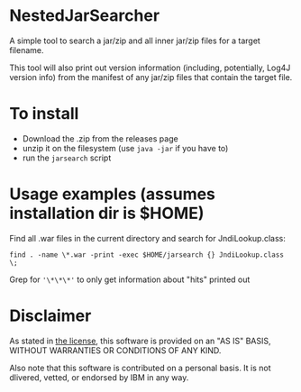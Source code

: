 # NestedJarSearcher
A simple tool to search a jar/zip and all inner jar/zip files for a target filename.

This tool will also print out version information (including, potentially, Log4J version info)
from the manifest of any jar/zip files that contain the target file.

# To install
- Download the .zip from the releases page
- unzip it on the filesystem (use `java -jar` if you have to)
- run the `jarsearch` script

# Usage examples (assumes installation dir is $HOME)
Find all .war files in the current directory and search for JndiLookup.class:
```
find . -name \*.war -print -exec $HOME/jarsearch {} JndiLookup.class \;
```
Grep for `'\*\*\*'` to only get information about "hits" printed out


# Disclaimer
As stated in [the license](LICENSE), this software is provided on an "AS IS" BASIS,
WITHOUT WARRANTIES OR CONDITIONS OF ANY KIND.

Also note that this software is contributed on a personal basis. It is not dlivered,
vetted, or endorsed by IBM in any way.
